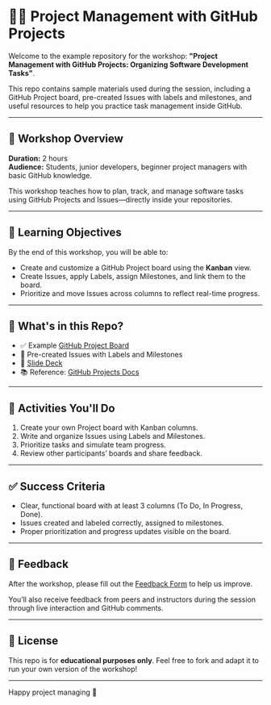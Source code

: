 # 🧑‍🏫 Project Management with GitHub Projects

Welcome to the example repository for the workshop: **"Project Management with GitHub Projects: Organizing Software Development Tasks"**.

This repo contains sample materials used during the session, including a GitHub Project board, pre-created Issues with labels and milestones, and useful resources to help you practice task management inside GitHub.

---

## 🎯 Workshop Overview

**Duration:** 2 hours  
**Audience:** Students, junior developers, beginner project managers with basic GitHub knowledge.

This workshop teaches how to plan, track, and manage software tasks using GitHub Projects and Issues—directly inside your repositories.

---

## 📌 Learning Objectives

By the end of this workshop, you will be able to:

- Create and customize a GitHub Project board using the **Kanban** view.
- Create Issues, apply Labels, assign Milestones, and link them to the board.
- Prioritize and move Issues across columns to reflect real-time progress.

---

## 🧰 What's in this Repo?

- ✅ Example [GitHub Project Board](https://github.com/users/Dav082004/projects/8/views/1)  
- 🐛 Pre-created Issues with Labels and Milestones  
- 📄 [Slide Deck]()  
- 📚 Reference: [GitHub Projects Docs](https://docs.github.com/en/issues/planning-and-tracking-with-projects)

---

## 🧪 Activities You'll Do

1. Create your own Project board with Kanban columns.
2. Write and organize Issues using Labels and Milestones.
3. Prioritize tasks and simulate team progress.
4. Review other participants’ boards and share feedback.

---

## ✅ Success Criteria

- Clear, functional board with at least 3 columns (To Do, In Progress, Done).
- Issues created and labeled correctly, assigned to milestones.
- Proper prioritization and progress updates visible on the board.

---

## 💬 Feedback

After the workshop, please fill out the [Feedback Form]() to help us improve.

You’ll also receive feedback from peers and instructors during the session through live interaction and GitHub comments.

---

## 📎 License

This repo is for **educational purposes only**. Feel free to fork and adapt it to run your own version of the workshop!

---

Happy project managing 🚀
